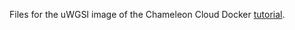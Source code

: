 Files for the uWGSI image of the Chameleon Cloud Docker [tutorial](https://cloudandbigdatalab.github.io).
